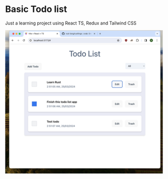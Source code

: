 # Basic Todo list

Just a learning project using React TS, Redux and  Tailwind CSS

![screenshot](screenshot.png)